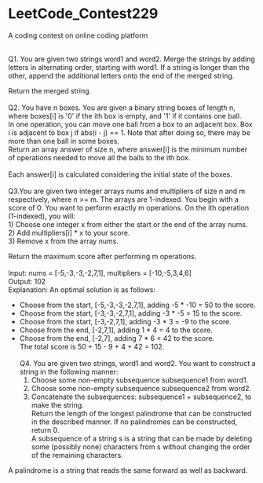 # LeetCode_Contest229
A coding contest on online coding platform<br/><br/>

Q1. You are given two strings word1 and word2. Merge the strings by adding letters in alternating order, starting with word1. If a string is longer than the other, append the additional letters onto the end of the merged string.<br/>

Return the merged string.<br/><br/>
Q2. You have n boxes. You are given a binary string boxes of length n, where boxes[i] is '0' if the ith box is empty, and '1' if it contains one ball.<br/>
In one operation, you can move one ball from a box to an adjacent box. Box i is adjacent to box j if abs(i - j) == 1. Note that after doing so, there may be more than one ball in some boxes.<br/>
Return an array answer of size n, where answer[i] is the minimum number of operations needed to move all the balls to the ith box.<br />
<br/>
Each answer[i] is calculated considering the initial state of the boxes.<br/><br/>
Q3.You are given two integer arrays nums and multipliers of size n and m respectively, where n >= m. The arrays are 1-indexed.
You begin with a score of 0. You want to perform exactly m operations. On the ith operation (1-indexed), you will:<br/>
    1) Choose one integer x from either the start or the end of the array nums.<br/>
    2) Add multipliers[i] * x to your score.<br/>
    3) Remove x from the array nums.<br/>
    
Return the maximum score after performing m operations.<br/><br />
Input: nums = [-5,-3,-3,-2,7,1], multipliers = [-10,-5,3,4,6]<br/>
Output: 102<br />
Explanation: An optimal solution is as follows:<br />
- Choose from the start, [-5,-3,-3,-2,7,1], adding -5 * -10 = 50 to the score.<br />
- Choose from the start, [-3,-3,-2,7,1], adding -3 * -5 = 15 to the score.<br />
- Choose from the start, [-3,-2,7,1], adding -3 * 3 = -9 to the score.<br />
- Choose from the end, [-2,7,1], adding 1 * 4 = 4 to the score.<br />
- Choose from the end, [-2,7], adding 7 * 6 = 42 to the score. <br />
The total score is 50 + 15 - 9 + 4 + 42 = 102.<br /><br/>
Q4. You are given two strings, word1 and word2. You want to construct a string in the following manner:<br/>
    1) Choose some non-empty subsequence subsequence1 from word1.<br/>
    2) Choose some non-empty subsequence subsequence2 from word2.<br />
    3) Concatenate the subsequences: subsequence1 + subsequence2, to make the string. <br/>
Return the length of the longest palindrome that can be constructed in the described manner. If no palindromes can be constructed, return 0.<br/>
A subsequence of a string s is a string that can be made by deleting some (possibly none) characters from s without changing the order of the remaining characters.

A palindrome is a string that reads the same forward as well as backward.

